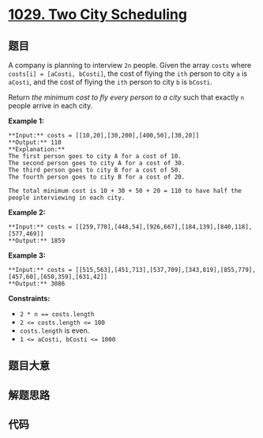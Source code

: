 # [1029. Two City Scheduling](https://leetcode.com/problems/two-city-scheduling)

## 题目

A company is planning to interview `2n` people. Given the array `costs` where
`costs[i] = [aCosti, bCosti]`, the cost of flying the `ith` person to city `a`
is `aCosti`, and the cost of flying the `ith` person to city `b` is `bCosti`.

Return _the minimum cost to fly every person to a city_ such that exactly `n`
people arrive in each city.



**Example 1:**

    
    
    **Input:** costs = [[10,20],[30,200],[400,50],[30,20]]
    **Output:** 110
    **Explanation:**
    The first person goes to city A for a cost of 10.
    The second person goes to city A for a cost of 30.
    The third person goes to city B for a cost of 50.
    The fourth person goes to city B for a cost of 20.
    
    The total minimum cost is 10 + 30 + 50 + 20 = 110 to have half the people interviewing in each city.
    

**Example 2:**

    
    
    **Input:** costs = [[259,770],[448,54],[926,667],[184,139],[840,118],[577,469]]
    **Output:** 1859
    

**Example 3:**

    
    
    **Input:** costs = [[515,563],[451,713],[537,709],[343,819],[855,779],[457,60],[650,359],[631,42]]
    **Output:** 3086
    



**Constraints:**

  * `2 * n == costs.length`
  * `2 <= costs.length <= 100`
  * `costs.length` is even.
  * `1 <= aCosti, bCosti <= 1000`


## 题目大意

## 解题思路

## 代码

```javascript

```
